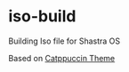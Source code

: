 # iso-build
Building Iso file for Shastra OS

Based on [Catppuccin Theme](https://github.com/Shastra-OS/catppuccin)

